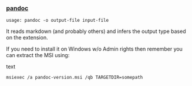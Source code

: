### [pandoc](http://johnmacfarlane.net/pandoc/)

    usage: pandoc -o output-file input-file

It reads markdown (and probably others) and infers the output type based on the extension.

If you need to install it on Windows w/o Admin rights then remember you can extract the MSI using:

text

    msiexec /a pandoc-version.msi /qb TARGETDIR=somepath
